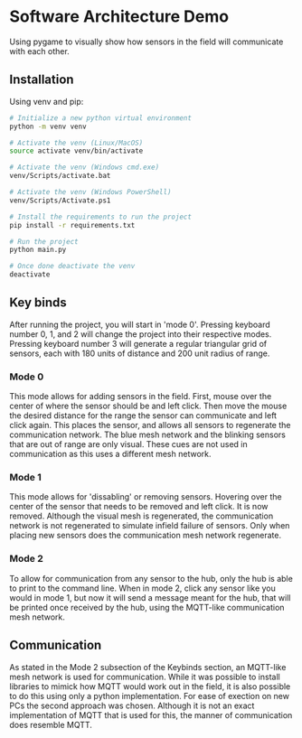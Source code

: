# Software Architecture Demo

Using pygame to visually show how sensors in the field will communicate with each other.

## Installation

Using venv and pip:

```bash
# Initialize a new python virtual environment
python -m venv venv

# Activate the venv (Linux/MacOS)
source activate venv/bin/activate

# Activate the venv (Windows cmd.exe)
venv/Scripts/activate.bat

# Activate the venv (Windows PowerShell)
venv/Scripts/Activate.ps1

# Install the requirements to run the project
pip install -r requirements.txt

# Run the project
python main.py

# Once done deactivate the venv
deactivate
```

## Key binds

After running the project, you will start in 'mode 0'. Pressing keyboard number 0, 1, and 2 will change the project into their respective modes. Pressing keyboard number 3 will generate a regular triangular grid of sensors, each with 180 units of distance and 200 unit radius of range. 


### Mode 0

This mode allows for adding sensors in the field. First, mouse over the center of where the sensor should be and left click. Then move the mouse the desired distance for the range the sensor can communicate and left click again. This places the sensor, and allows all sensors to regenerate the communication network. The blue mesh network and the blinking sensors that are out of range are only visual. These cues are not used in communication as this uses a different mesh network.

### Mode 1

This mode allows for 'dissabling' or removing sensors. Hovering over the center of the sensor that needs to be removed and left click. It is now removed. Although the visual mesh is regenerated, the communication network is not regenerated to simulate infield failure of sensors. Only when placing new sensors does the communication mesh network regenerate.

### Mode 2

To allow for communication from any sensor to the hub, only the hub is able to print to the command line. When in mode 2, click any sensor like you would in mode 1, but now it will send a message meant for the hub, that will be printed once received by the hub, using the MQTT-like communication mesh network. 

## Communication

As stated in the Mode 2 subsection of the Keybinds section, an MQTT-like mesh network is used for communication. While it was possible to install libraries to mimick how MQTT would work out in the field, it is also possible to do this using only a python implementation. For ease of exection on new PCs the second approach was chosen. Although it is not an exact implementation of MQTT that is used for this, the manner of communication does resemble MQTT.
